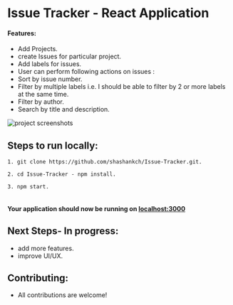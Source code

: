 # Issue Tracker - React Application

#### Features:

- Add Projects.
- create Issues for particular project.
- Add labels for issues.
- User can perform following actions on issues :
- Sort by issue number.
- Filter by multiple labels i.e. I should be able to filter by 2 or more labels at the same time.
- Filter by author.
- Search by title and description.

![project screenshots]('./src/helpers/Capture2.PNG')

## Steps to run locally:

```
1. git clone https://github.com/shashankch/Issue-Tracker.git.

2. cd Issue-Tracker - npm install.

3. npm start.


```

#### Your application should now be running on [localhost:3000](https://github.com/shashankch/Issue-Tracker)

## Next Steps- In progress:

- add more features.
- improve UI/UX.

## Contributing:

- All contributions are welcome!

